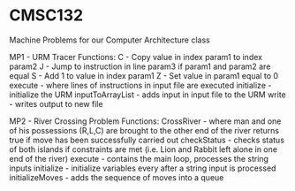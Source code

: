 # CMSC132
Machine Problems for our Computer Architecture class

MP1 - URM Tracer
Functions:
C - Copy value in index param1 to index param2
J - Jump to instruction in line param3 if param1 and param2 are equal
S - Add 1 to value in index param1
Z - Set value in param1 equal to 0
execute - where lines of instructions in input file are executed
initialize - initialize the URM
inputToArrayList - adds input in input file to the URM
write - writes output to new file

MP2 - River Crossing Problem
Functions:
CrossRiver -  where man and one of his possessions (R,L,C) are brought to the other end of the river
              returns true if move has been successfully carried out
checkStatus - checks status of both islands if constraints are met (i.e. Lion and Rabbit left alone in one end of the river)
execute - contains the main loop, processes the string inputs
initialize - initialize variables every after a string input is processed
initializeMoves - adds the sequence of moves into a queue
